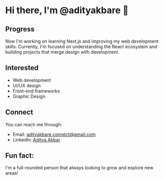 # Hi there, I'm @adityakbare 👋

## Progress
Now I'm working on learning Next.js and improving my web development skills. Currently, I'm focused on understanding the React ecosystem and building projects that merge design with development.

## Interested
- Web development
- UI/UX design
- Front-end frameworks
- Graphic Design

## Connect
You can reach me through:
- Email: [adityakbare.connect@gmail.com](mailto:adityakbare.connect@gmail.com)
- LinkedIn: [Aditya Akbar](https://www.linkedin.com/in/adityakbare)

## Fun fact: 
I'm a full-rounded person that always looking to grow and explore new areas!
